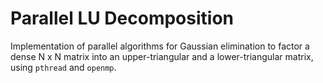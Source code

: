 # Parallel LU Decomposition

Implementation of parallel algorithms for Gaussian elimination to factor a dense N x N matrix into an upper-triangular and a lower-triangular matrix, using `pthread` and `openmp`.